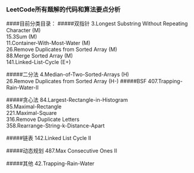 ### LeetCode所有题解的代码和算法要点分析
####目前分类目录：
#####双指针
3.Longest Substring Without Repeating Character (M)  
15.3Sum  (M)  
11.Container-With-Most-Water	(M)  
26.Remove Duplicates from Sorted Array (M)  
88.Merge Sorted Array (M)  
141.Linked-List-Cycle (E+)   

#####二分法
4.Median-of-Two-Sorted-Arrays	(H)  
26.Remove Duplicates from Sorted Array	(H-)
#####BSF
407.Trapping-Rain-Water-II	

#####贪心法
84.Largest-Rectangle-in-Histogram	
85.Maximal-Rectangle	
221.Maximal-Square  
316.Remove Duplicate Letters  
358.Rearrange-String-k-Distance-Apart

#####链表
142.Linked List Cycle II

#####动态规划
487.Max Consecutive Ones II 

#####其他
42.Trapping-Rain-Water	
